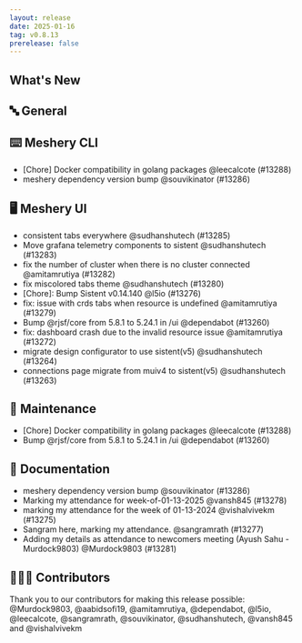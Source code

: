 ```yaml
---
layout: release
date: 2025-01-16
tag: v0.8.13
prerelease: false
---
```


## What's New
## 🔤 General
## ⌨️ Meshery CLI

- [Chore] Docker compatibility in golang packages @leecalcote (#13288)
- meshery dependency version bump @souvikinator (#13286)

## 🖥 Meshery UI

- consistent tabs everywhere @sudhanshutech (#13285)
- Move grafana telemetry components to sistent @sudhanshutech (#13283)
- fix the number of cluster when there is no cluster connected @amitamrutiya (#13282)
- fix miscolored tabs theme  @sudhanshutech (#13280)
- [Chore]: Bump Sistent v0.14.140 @l5io (#13276)
- fix: issue with crds tabs when resource is undefined @amitamrutiya (#13279)
- Bump @rjsf/core from 5.8.1 to 5.24.1 in /ui @dependabot (#13260)
- fix: dashboard crash due to the invalid resource issue @amitamrutiya (#13272)
- migrate design configurator to use sistent(v5) @sudhanshutech (#13264)
-  connections page migrate from muiv4 to sistent(v5) @sudhanshutech (#13263)

## 🧰 Maintenance

- [Chore] Docker compatibility in golang packages @leecalcote (#13288)
- Bump @rjsf/core from 5.8.1 to 5.24.1 in /ui @dependabot (#13260)

## 📖 Documentation

- meshery dependency version bump @souvikinator (#13286)
- Marking my attendance for week-of-01-13-2025 @vansh845 (#13278)
- marking my attendance for the week of 01-13-2024 @vishalvivekm (#13275)
- Sangram here, marking my attendance.  @sangramrath (#13277)
- Adding my details as attendance to newcomers meeting (Ayush Sahu - Murdock9803) @Murdock9803 (#13281)

## 👨🏽‍💻 Contributors

Thank you to our contributors for making this release possible:
@Murdock9803, @aabidsofi19, @amitamrutiya, @dependabot, @l5io, @leecalcote, @sangramrath, @souvikinator, @sudhanshutech, @vansh845 and @vishalvivekm

